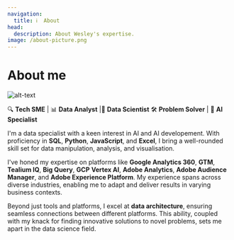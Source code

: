 ```yaml
---
navigation:
  title: ℹ️  About
head:
  description: About Wesley's expertise.
image: /about-picture.png
---
```



# About me

![alt-text](/about-picture.png)

🔍 **Tech SME** | 📊 **Data Analyst** |🧠 **Data Scientist**
🛠️ **Problem Solver** | 🤖 **AI Specialist**

I'm a data specialist with a keen interest in AI and AI developement. With proficiency in **SQL**, **Python**, **JavaScript**, and **Excel**, I bring a well-rounded skill set for data manipulation, analysis, and visualisation.

I've honed my expertise on platforms like **Google Analytics 360**, **GTM**, **Tealium IQ**, **Big Query**, **GCP** **Vertex AI**, **Adobe Analytics**, **Adobe Audience Manager**, and **Adobe Experience Platform**. My experience spans across diverse industries, enabling me to adapt and deliver results in varying business contexts.

Beyond just tools and platforms, I excel at **data architecture**, ensuring seamless connections between different platforms. This ability, coupled with my knack for finding innovative solutions to novel problems, sets me apart in the data science field.




